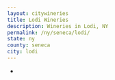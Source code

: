 ```yaml
---
layout: citywineries
title: Lodi Wineries
description: Wineries in Lodi, NY
permalink: /ny/seneca/lodi/
state: ny
county: seneca
city: lodi
---
```

-
